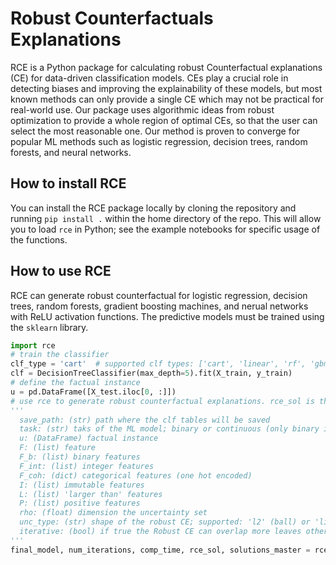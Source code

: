# Robust Counterfactuals Explanations
RCE is a Python package for calculating robust Counterfactual explanations (CE) for data-driven classification models. CEs play a crucial role in detecting biases and improving the explainability of these models, but most known methods can only provide a single CE which may not be practical for real-world use. Our package uses algorithmic ideas from robust optimization to provide a whole region of optimal CEs, so that the user can select the most reasonable one. Our method is proven to converge for popular ML methods such as logistic regression, decision trees, random forests, and neural networks.

## How to install RCE
You can install the RCE package locally by cloning the repository and running ```pip install .``` within the home directory of the repo. This will allow you to load `rce` in Python; see the example notebooks for specific usage of the functions.

## How to use RCE 
RCE can generate robust counterfactual for logistic regression, decision trees, random forests, gradient boosting machines, and nerual networks with ReLU activation functions. The predictive models must be trained using the ```sklearn``` library.

```python
import rce
# train the classifier
clf_type = 'cart'  # supported clf types: ['cart', 'linear', 'rf', 'gbm', 'mlp']
clf = DecisionTreeClassifier(max_depth=5).fit(X_train, y_train)
# define the factual instance
u = pd.DataFrame([X_test.iloc[0, :]])
# use rce to generate robust counterfactual explanations. rce_sol is the robust counterfactual explanation.
'''
  save_path: (str) path where the clf tables will be saved
  task: (str) taks of the ML model; binary or continuous (only binary is supported at the moment)
  u: (DataFrame) factual instance
  F: (list) feature 
  F_b: (list) binary features
  F_int: (list) integer features
  F_coh: (dict) categorical features (one hot encoded)
  I: (list) immutable features
  L: (list) 'larger than' features
  P: (list) positive features
  rho: (float) dimension the uncertainty set
  unc_type: (str) shape of the robust CE; supported: 'l2' (ball) or 'linf' (box)
  iterative: (bool) if true the Robust CE can overlap more leaves otherwise it will be contained fully in one leaf. It must be true for 'mlp'
'''
final_model, num_iterations, comp_time, rce_sol, solutions_master = rce.generate(clf, X_train, y_train, save_path, clf_type, task, u, F, F_b, F_int, F_coh, I, L, P, rho,unc_type=unc_type, iterative=True)
```
